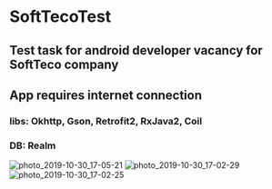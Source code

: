# SoftTecoTest
## Test task for android developer vacancy for SoftTeco company
## App requires internet connection
### libs: Okhttp, Gson, Retrofit2, RxJava2, Coil
### DB: Realm
![photo_2019-10-30_17-05-21](https://user-images.githubusercontent.com/51793674/67864921-7965d280-fb37-11e9-978a-212b8cbae743.jpg)
![photo_2019-10-30_17-02-29](https://user-images.githubusercontent.com/51793674/67864697-1116f100-fb37-11e9-842e-65a8b4221cd8.jpg)
![photo_2019-10-30_17-02-25](https://user-images.githubusercontent.com/51793674/67864698-1116f100-fb37-11e9-84b3-6d94f0a2b86f.jpg)
